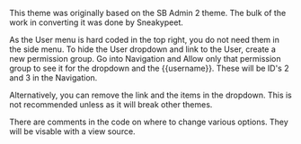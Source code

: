 This theme was originally based on the SB Admin 2 theme. 
The bulk of the work in converting it was done by Sneakypeet. 

As the User menu is hard coded in the top right, you do not need them in the side menu. 
To hide the User dropdown and link to the User, create a new permission group. Go into Navigation and Allow only that permission group to see it for the dropdown and the {{username}}.
These will be ID's 2 and 3 in the Navigation. 

Alternatively, you can remove the link and the items in the dropdown. This is not recommended unless as it will break other themes.

There are comments in the code on where to change various options. They will be visable with a view source.
